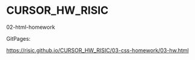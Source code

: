 # CURSOR_HW_RISIC

02-html-homework

GitPages:

https://risic.github.io/CURSOR_HW_RISIC/03-css-homework/03-hw.html